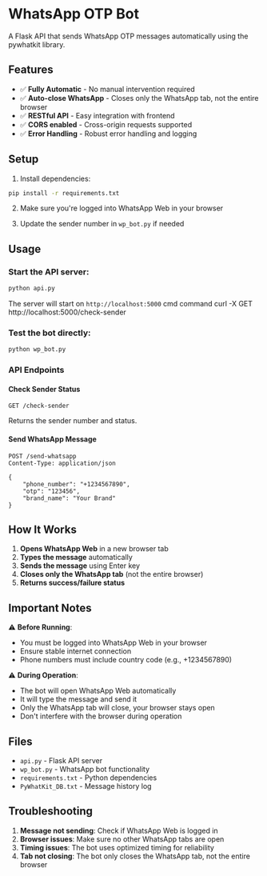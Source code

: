# WhatsApp OTP Bot

A Flask API that sends WhatsApp OTP messages automatically using the pywhatkit library.

## Features

- ✅ **Fully Automatic** - No manual intervention required
- ✅ **Auto-close WhatsApp** - Closes only the WhatsApp tab, not the entire browser
- ✅ **RESTful API** - Easy integration with frontend
- ✅ **CORS enabled** - Cross-origin requests supported
- ✅ **Error Handling** - Robust error handling and logging

## Setup

1. Install dependencies:
```bash
pip install -r requirements.txt
```

2. Make sure you're logged into WhatsApp Web in your browser

3. Update the sender number in `wp_bot.py` if needed

## Usage

### Start the API server:
```bash
python api.py
```

The server will start on `http://localhost:5000`
cmd command
curl -X GET http://localhost:5000/check-sender

### Test the bot directly:
```bash
python wp_bot.py
```

### API Endpoints

#### Check Sender Status
```
GET /check-sender
```
Returns the sender number and status.

#### Send WhatsApp Message
```
POST /send-whatsapp
Content-Type: application/json

{
    "phone_number": "+1234567890",
    "otp": "123456",
    "brand_name": "Your Brand"
}
```

## How It Works

1. **Opens WhatsApp Web** in a new browser tab
2. **Types the message** automatically
3. **Sends the message** using Enter key
4. **Closes only the WhatsApp tab** (not the entire browser)
5. **Returns success/failure status**

## Important Notes

⚠️ **Before Running**:
- You must be logged into WhatsApp Web in your browser
- Ensure stable internet connection
- Phone numbers must include country code (e.g., +1234567890)

⚠️ **During Operation**:
- The bot will open WhatsApp Web automatically
- It will type the message and send it
- Only the WhatsApp tab will close, your browser stays open
- Don't interfere with the browser during operation

## Files

- `api.py` - Flask API server
- `wp_bot.py` - WhatsApp bot functionality
- `requirements.txt` - Python dependencies
- `PyWhatKit_DB.txt` - Message history log

## Troubleshooting

1. **Message not sending**: Check if WhatsApp Web is logged in
2. **Browser issues**: Make sure no other WhatsApp tabs are open
3. **Timing issues**: The bot uses optimized timing for reliability
4. **Tab not closing**: The bot only closes the WhatsApp tab, not the entire browser 